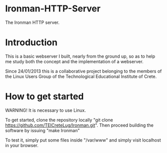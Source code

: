 Ironman-HTTP-Server
===================

The Ironman HTTP server.

Introduction
===================

This is a basic webserver I built, nearly from the ground up, 
so as to help me study both the concept and the implementation of a 
webserver.

Since 24/01/2013 this is a collaborative project belonging to the members of the Linux Users Group of the Technological Educational Institute of Crete.

How to get started
===================

WARNING! It is necessary to use Linux.

To get started, clone the repository locally "git clone https://github.com/TEICreteLug/Ironman.git". Then proceed building the software by issuing "make Ironman"

To test it, simply put some files inside "/var/www" and simply visit localhost in your browser.
